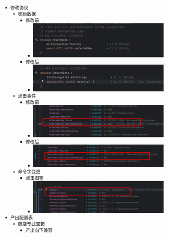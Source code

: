 - 修改协议
	- 奖励数据
		- 修改前
			- ![image.png](../assets/image_1686014700480_0.png)
		- 修改后
			- ![image.png](../assets/image_1686014678203_0.png)
	- 点击事件
		- 修改前
			- ![image.png](../assets/image_1686015636394_0.png)
		- 修改后
			- ![image.png](../assets/image_1686015602809_0.png)
	- 命令字变更
		- 点击图鉴
			- ![image.png](../assets/image_1686015884146_0.png)
- 产出配置表
	- 商店专武宝箱
		- 产出向下兼容